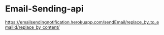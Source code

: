 # Email-Sending-api
https://emailsendingnotification.herokuapp.com/sendEmail/replace_by_to_emailid/replace_by_content/